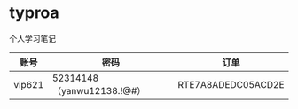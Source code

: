 # typroa

个人学习笔记

| 账号   | 密码                       | 订单               |
| ------ | -------------------------- | ------------------ |
| vip621 | 52314148（yanwu12138.!@#） | RTE7A8ADEDC05ACD2E |

